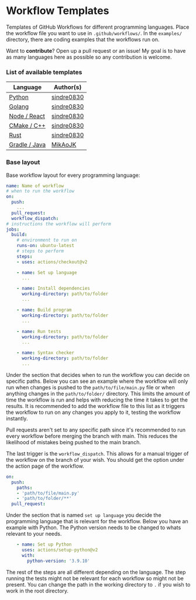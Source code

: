 # Workflow Templates
Templates of GitHub Workflows for different programming languages. Place the workflow file you want to use in ```.github/workflows/```. In the ```examples/``` directory, there are coding examples that the workflows run on.

Want to **contribute**? Open up a pull request or an issue! My goal is to have as many languages here as possible so any contribution is welcome.

### List of available templates

| Language | Author(s) |
| -------- | --------- |
| [Python](.github/workflows/python.yml) | [sindre0830](https://github.com/sindre0830) |
| [Golang](.github/workflows/golang.yml) | [sindre0830](https://github.com/sindre0830) |
| [Node / React](.github/workflows/node.yml) | [sindre0830](https://github.com/sindre0830) |
| [CMake / C++](workflows/cmake.yml) | [sindre0830](https://github.com/sindre0830) |
| [Rust](.github/workflows/rust.yml) | [sindre0830](https://github.com/sindre0830) |
| [Gradle / Java](workflows/java-gradle.yml) | [MikAoJK](https://github.com/MikAoJK) |

### Base layout

Base workflow layout for every programming language:
```yml
name: Name of workflow
# when to run the workflow
on:
  push:
    ...
  pull_request:
  workflow_dispatch:
# instructions the workflow will perform
jobs:
  build:
    # environment to run on
    runs-on: ubuntu-latest
    # steps to perform
    steps:
    - uses: actions/checkout@v2

    - name: Set up language
      ...

    - name: Install dependencies
      working-directory: path/to/folder
      ...

    - name: Build program
      working-directory: path/to/folder
      ...

    - name: Run tests
      working-directory: path/to/folder
      ...

    - name: Syntax checker
      working-directory: path/to/folder
      ...
```

Under the section that decides when to run the workflow you can decide on specific paths. Below you can see an example where the workflow will only run when changes is pushed to the ```path/to/file/main.py``` file or when anything changes in the ```path/to/folder/``` directory. This limits the amount of time the workflow is run and helps with reducing the time it takes to get the results. It is recommended to add the workflow file to this list as it triggers the workflow to run on any changes you apply to it, testing the workflow instantly.

Pull requests aren't set to any specific path since it's recommended to run every workflow before merging the branch with main. This reduces the likelihood of mistakes being pushed to the main branch.

The last trigger is the ```workflow_dispatch```. This allows for a manual trigger of the workflow on the branch of your wish. You should get the option under the action page of the workflow.

```yml
on:
  push:
    paths:
    - 'path/to/file/main.py'
    - 'path/to/folder/**'
  pull_request:
```

Under the section that is named ```set up language``` you decide the programming language that is relevant for the workflow. Below you have an example with Python. The Python version needs to be changed to whats relevant to your needs.

```yml
    - name: Set up Python
      uses: actions/setup-python@v2
      with:
        python-version: '3.9.10'
```

The rest of the steps are all different depending on the language. The step running the tests might not be relevant for each workflow so might not be present. You can change the path in the working directory to ```.``` if you wish to work in the root directory.

